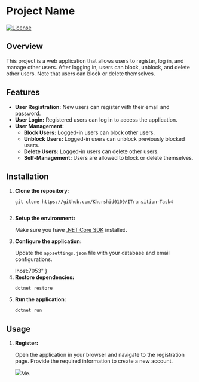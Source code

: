 <!DOCTYPE html>
<html lang="en">
<head>
  <meta charset="UTF-8">
  <meta name="viewport" content="width=device-width, initial-scale=1.0">
</head>
<body>
  <h1>Project Name</h1>
  <p><a href="LICENSE"><img src="https://img.shields.io/badge/license-MIT-blue.svg" alt="License"></a></p>

  <h2>Overview</h2>
  <p>This project is a web application that allows users to register, log in, and manage other users. After logging in, users can block, unblock, and delete other users. Note that users can block or delete themselves.</p>

  <h2>Features</h2>
  <ul>
    <li><strong>User Registration:</strong> New users can register with their email and password.</li>
    <li><strong>User Login:</strong> Registered users can log in to access the application.</li>
    <li><strong>User Management:</strong>
      <ul>
        <li><strong>Block Users:</strong> Logged-in users can block other users.</li>
        <li><strong>Unblock Users:</strong> Logged-in users can unblock previously blocked users.</li>
        <li><strong>Delete Users:</strong> Logged-in users can delete other users.</li>
        <li><strong>Self-Management:</strong> Users are allowed to block or delete themselves.</li>
      </ul>
    </li>
  </ul>

  <h2>Installation</h2>
  <ol>
    <li><strong>Clone the repository:</strong>
      <pre><code>git clone https://github.com/Khurshid0109/ITransition-Task4
      </code></pre>
    </li>
    <li><strong>Setup the environment:</strong>
      <p>Make sure you have <a href="https://dotnet.microsoft.com/download">.NET Core SDK</a> installed.</p>
    </li>
    <li><strong>Configure the application:</strong>
      <p>Update the <code>appsettings.json</code> file with your database and email configurations.</p>
      lhost:7053"
}
    </li>
    <li><strong>Restore dependencies:</strong>
      <pre><code>dotnet restore</code></pre>
    </li>
    <li><strong>Run the application:</strong>
      <pre><code>dotnet run</code></pre>
    </li>
  </ol>

  <h2>Usage</h2>
  <ol>
    <li><strong>Register:</strong>
      <p>Open the application in your browser and navigate to the registration page. Provide the required information to create a new account.</p>
      <img src="/Management/wwwroot/Images/Login.jpg>
    </li>
    <li><strong>Login:</strong>
      <p>After registering, log in using your credentials.</p>
    </li>
    <li><strong>Manage Users:</strong>
      <p>Once logged in, you can:</p>
      <ul>
        <li><strong>Block a user:</strong> Select a user from the list and choose the block option.</li>
        <li><strong>Unblock a user:</strong> Select a previously blocked user and choose the unblock option.</li>
        <li><strong>Delete a user:</strong> Select a user and choose the delete option.</li>
        <li><strong>Self-Management:</strong> You can block or delete your own account.</li>
      </ul>
    </li>
  </ol>

  <h2>Contact</h2>
  <p>For any inquiries or issues, please contact <a href="mailto:xurshidyoldoshev4@gmail.com">Me</a>.</p>
</body>
</html>
